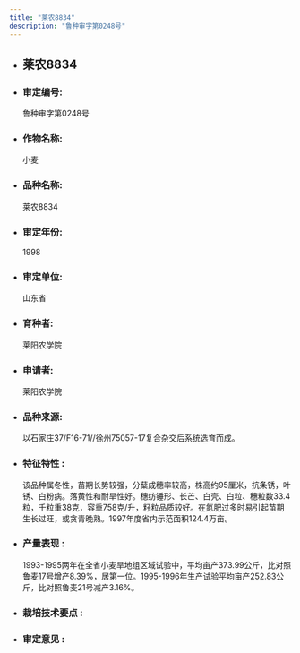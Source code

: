 ```yaml
---
title: "莱农8834"
description: "鲁种审字第0248号"
---
```

* ## 莱农8834
* ###  审定编号:  
   鲁种审字第0248号

*  ### 作物名称:  
   小麦

*   ###  品种名称: 
    莱农8834

*   ### 审定年份: 
    1998

*   ### 审定单位:  
    山东省

*   ### 育种者:  
    莱阳农学院

*   ### 申请者:  
    莱阳农学院

*   ### 品种来源:  
    以石家庄37/F16-71//徐州75057-17复合杂交后系统选育而成。

*   ### 特征特性 : 
    该品种属冬性，苗期长势较强，分蘖成穗率较高，株高约95厘米，抗条锈，叶锈、白粉病。落黄性和耐旱性好。穗纺锤形、长芒、白壳、白粒、穗粒数33.4粒，千粒重38克，容重758克/升，籽粒品质较好。在氮肥过多时易引起苗期生长过旺，或贪青晚熟。1997年度省内示范面积124.4万亩。

*   ### 产量表现 : 
    1993-1995两年在全省小麦旱地组区域试验中，平均亩产373.99公斤，比对照鲁麦17号增产8.39%，居第一位。1995-1996年生产试验平均亩产252.83公斤，比对照鲁麦21号减产3.16%。

*   ### 栽培技术要点 : 
    

*   ### 审定意见 : 
    

